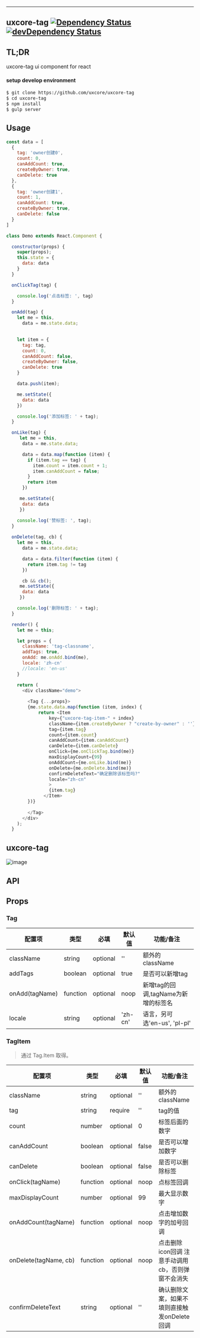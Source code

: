 ---

## uxcore-tag [![Dependency Status](http://img.shields.io/david/uxcore/uxcore-tag.svg?style=flat-square)](https://david-dm.org/uxcore/uxcore-tag) [![devDependency Status](http://img.shields.io/david/dev/uxcore/uxcore-tag.svg?style=flat-square)](https://david-dm.org/uxcore/uxcore-tag#info=devDependencies) 

## TL;DR

uxcore-tag ui component for react

#### setup develop environment

```sh
$ git clone https://github.com/uxcore/uxcore-tag
$ cd uxcore-tag
$ npm install
$ gulp server
```

## Usage

```javascript
const data = [
  {
    tag: 'owner创建0',
    count: 0,
    canAddCount: true,
    createByOwner: true,
    canDelete: true
  },
  {
    tag: 'owner创建1',
    count: 1,
    canAddCount: true,
    createByOwner: true,
    canDelete: false
  }
]

class Demo extends React.Component {

  constructor(props) {
    super(props);
    this.state = {
      data: data
    }
  }

  onClickTag(tag) {

    console.log('点击标签: ', tag)
  }

  onAdd(tag) {
    let me = this,
      data = me.state.data;
    

    let item = {
      tag: tag,
      count: 0,
      canAddCount: false,
      createByOwner: false,
      canDelete: true
    }

    data.push(item);

    me.setState({
      data: data
    })

    console.log('添加标签: ' + tag);
  }

  onLike(tag) {
     let me = this,
      data = me.state.data;

      data = data.map(function (item) {
        if (item.tag == tag) {
          item.count = item.count + 1;
          item.canAddCount = false;
        }
        return item
      })

     me.setState({
      data: data
     }) 

    console.log('赞标签: ', tag);
  }
  
  onDelete(tag, cb) {
    let me = this,
      data = me.state.data;

      data = data.filter(function (item) {
        return item.tag != tag
      })

      cb && cb();
     me.setState({
      data: data
     }) 

    console.log('删除标签: ' + tag);
  }

  render() {
    let me = this;

    let props = {
      className: 'tag-classname',
      addTags: true,
      onAdd: me.onAdd.bind(me),
      locale: 'zh-cn'
      //locale: 'en-us'
    }

    return (
      <div className="demo">
        
        <Tag {...props}>
        {me.state.data.map(function (item, index) {
            return <Item 
                key={"uxcore-tag-item-" + index}
                className={item.createByOwner ? "create-by-owner" : ''}
                tag={item.tag}
                count={item.count}
                canAddCount={item.canAddCount}
                canDelete={item.canDelete}
                onClick={me.onClickTag.bind(me)}
                maxDisplayCount={99}
                onAddCount={me.onLike.bind(me)}
                onDelete={me.onDelete.bind(me)}
                confirmDeleteText="确定删除该标签吗?"
                locale="zh-cn"
                >
                {item.tag}
              </Item>
        })}
          
        </Tag>
      </div>
    );
  }
```


## uxcore-tag
![image](https://img.alicdn.com/tps/TB1BPtHKpXXXXcCXpXXXXXXXXXX-328-211.png)


## API

## Props

### Tag

|配置项|类型|必填|默认值|功能/备注|
|---|---|---|---|---|
|className|string|optional|''|额外的className|
|addTags|boolean|optional|true|是否可以新增tag|
|onAdd(tagName)|function|optional|noop|新增tag的回调,tagName为新增的标签名|
|locale|string|optional|'zh-cn'|语言，另可选'en-us', 'pl-pl'|


### TagItem

> 通过 Tag.Item 取得。

|配置项|类型|必填|默认值|功能/备注|
|---|---|---|---|---|
|className|string|optional|''|额外的className|
|tag|string|require|''|tag的值|
|count|number|optional|0|标签后面的数字|
|canAddCount|boolean|optional|false|是否可以增加数字|
|canDelete|boolean|optional|false|是否可以删除标签| 
|onClick(tagName)|function|optional|noop|点标签回调|
|maxDisplayCount|number|optional|99|最大显示数字|
|onAddCount(tagName)|function|optional|noop|点击增加数字的加号回调|
|onDelete(tagName, cb)|function|optional|noop|点击删除icon回调 注意手动调用cb，否则弹窗不会消失|
|confirmDeleteText|string|optional|''|确认删除文案，如果不填则直接触发onDelete回调|
